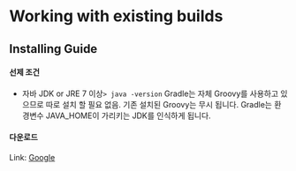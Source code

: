 Working with existing builds
============================

Installing Guide
----------------

#### 선제 조건

-	자바 JDK or JRE 7 이상<code>> java -version</code> Gradle는 자체 Groovy를 사용하고 있으므로 따로 설치 할 필요 없음. 기존 설치된 Groovy는 무시 됩니다. Gradle는 환경변수 JAVA_HOME이 가리키는 JDK를 인식하게 됩니다.

#### 다운로드

Link: [Google](https://google.com)
